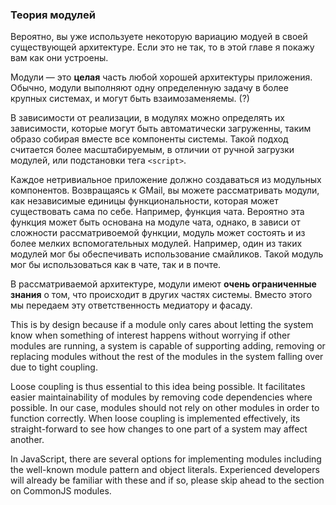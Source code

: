 ### Теория модулей

Вероятно, вы уже используете некоторую вариацию модуей в своей существующей
архитектуре. Если это не так, то в этой главе я покажу вам как они устроены.

Модули — это **целая** часть любой хорошей архитектуры приложения. Обычно,
модули выполняют одну определенную задачу в более крупных системах, и могут быть
взаимозаменяемы. (?)

В зависимости от реализации, в модулях можно определять их зависимости, которые
могут быть автоматически загруженны, таким образо собирая вместе все компоненты
системы. Такой подход считается более масштабируемым, в отличии от ручной
загрузки модулей, или подстановки тега `<script>`.

Каждое нетривиальное приложение должно создаваться из модульных компонентов.
Возвращаясь к GMail, вы можете рассматривать модули, как независимые единицы
функциональности, которая может существовать сама по себе. Например, 
функция чата. Вероятно эта функция может быть основана на модуле чата, однако, 
в зависи от сложности рассматривоемой функции, модуль может состоять и из более
мелких вспомогательных модулей. Например, один из таких модулей мог бы
обеспечивать использование смайликов. Такой модуль мог бы использоваться как
в чате, так и в почте. 

В рассматриваемой архитектуре, модули имеют  **очень ограниченные знания**
о том, что происходит в других частях системы. Вместо этого мы передаем
эту ответственность медиатору и фасаду. 

This is by design because if a module only cares about letting the system know
when something of interest happens without worrying if other modules are running,
a system is capable of supporting adding, removing or replacing modules without 
the rest of the modules in the system falling over due to tight coupling.

Loose coupling is thus essential to this idea being possible. It facilitates
easier maintainability of modules by removing code dependencies where possible. 
In our case, modules should not rely on other modules in order to function 
correctly. When loose coupling is implemented effectively, its straight-forward 
to see how changes to one part of a system may affect another.

In JavaScript, there are several options for implementing modules including the
well-known module pattern and object literals. Experienced developers will 
already be familiar with these and if so, please skip ahead to the section on 
CommonJS modules.